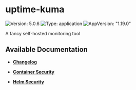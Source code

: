 # uptime-kuma

![Version: 5.0.6](https://img.shields.io/badge/Version-5.0.6-informational?style=flat-square) ![Type: application](https://img.shields.io/badge/Type-application-informational?style=flat-square) ![AppVersion: "1.19.0"](https://img.shields.io/badge/AppVersion-"1.19.0"-informational?style=flat-square)

A fancy self-hosted monitoring tool

## Available Documentation

- [**Changelog**](CHANGELOG)

- [**Container Security**](container-security)

- [**Helm Security**](helm-security)

